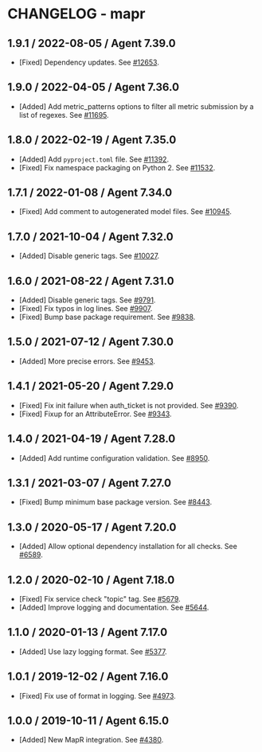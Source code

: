 # CHANGELOG - mapr

## 1.9.1 / 2022-08-05 / Agent 7.39.0

* [Fixed] Dependency updates. See [#12653](https://github.com/DataDog/integrations-core/pull/12653).

## 1.9.0 / 2022-04-05 / Agent 7.36.0

* [Added] Add metric_patterns options to filter all metric submission by a list of regexes. See [#11695](https://github.com/DataDog/integrations-core/pull/11695).

## 1.8.0 / 2022-02-19 / Agent 7.35.0

* [Added] Add `pyproject.toml` file. See [#11392](https://github.com/DataDog/integrations-core/pull/11392).
* [Fixed] Fix namespace packaging on Python 2. See [#11532](https://github.com/DataDog/integrations-core/pull/11532).

## 1.7.1 / 2022-01-08 / Agent 7.34.0

* [Fixed] Add comment to autogenerated model files. See [#10945](https://github.com/DataDog/integrations-core/pull/10945).

## 1.7.0 / 2021-10-04 / Agent 7.32.0

* [Added] Disable generic tags. See [#10027](https://github.com/DataDog/integrations-core/pull/10027).

## 1.6.0 / 2021-08-22 / Agent 7.31.0

* [Added] Disable generic tags. See [#9791](https://github.com/DataDog/integrations-core/pull/9791).
* [Fixed] Fix typos in log lines. See [#9907](https://github.com/DataDog/integrations-core/pull/9907).
* [Fixed] Bump base package requirement. See [#9838](https://github.com/DataDog/integrations-core/pull/9838).

## 1.5.0 / 2021-07-12 / Agent 7.30.0

* [Added] More precise errors. See [#9453](https://github.com/DataDog/integrations-core/pull/9453).

## 1.4.1 / 2021-05-20 / Agent 7.29.0

* [Fixed] Fix init failure when auth_ticket is not provided. See [#9390](https://github.com/DataDog/integrations-core/pull/9390).
* [Fixed] Fixup for an AttributeError. See [#9343](https://github.com/DataDog/integrations-core/pull/9343).

## 1.4.0 / 2021-04-19 / Agent 7.28.0

* [Added] Add runtime configuration validation. See [#8950](https://github.com/DataDog/integrations-core/pull/8950).

## 1.3.1 / 2021-03-07 / Agent 7.27.0

* [Fixed] Bump minimum base package version. See [#8443](https://github.com/DataDog/integrations-core/pull/8443).

## 1.3.0 / 2020-05-17 / Agent 7.20.0

* [Added] Allow optional dependency installation for all checks. See [#6589](https://github.com/DataDog/integrations-core/pull/6589).

## 1.2.0 / 2020-02-10 / Agent 7.18.0

* [Fixed] Fix service check "topic" tag. See [#5679](https://github.com/DataDog/integrations-core/pull/5679).
* [Added] Improve logging and documentation. See [#5644](https://github.com/DataDog/integrations-core/pull/5644).

## 1.1.0 / 2020-01-13 / Agent 7.17.0

* [Added] Use lazy logging format. See [#5377](https://github.com/DataDog/integrations-core/pull/5377).

## 1.0.1 / 2019-12-02 / Agent 7.16.0

* [Fixed] Fix use of format in logging. See [#4973](https://github.com/DataDog/integrations-core/pull/4973).

## 1.0.0 / 2019-10-11 / Agent 6.15.0

* [Added] New MapR integration. See [#4380](https://github.com/DataDog/integrations-core/pull/4380).

